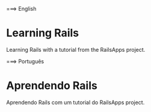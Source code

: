 ===> English

  Learning Rails
  ==
  Learning Rails with a tutorial from the RailsApps project.

===> Português

  Aprendendo Rails
  ==
  Aprendendo Rails com um tutorial do RailsApps project.
